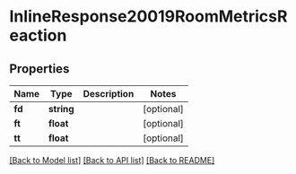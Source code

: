 # InlineResponse20019RoomMetricsReaction

## Properties
Name | Type | Description | Notes
------------ | ------------- | ------------- | -------------
**fd** | **string** |  | [optional] 
**ft** | **float** |  | [optional] 
**tt** | **float** |  | [optional] 

[[Back to Model list]](../../README.md#documentation-for-models) [[Back to API list]](../../README.md#documentation-for-api-endpoints) [[Back to README]](../../README.md)

